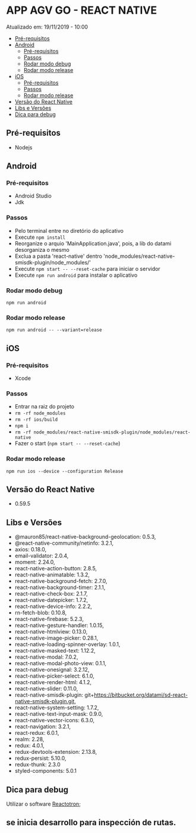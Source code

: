 # APP AGV GO - REACT NATIVE

Atualizado em: 19/11/2019 - 10:00

-   [Pré-requisitos](#pré-requisitos)
-   [Android](#android)
    -   [Pré-requisitos](#pré-requisitos)
    -   [Passos](#passos)
    -   [Rodar modo debug](#rodar-modo-debug)
    -   [Rodar modo release](#rodar-modo-release)
-   [iOS](#ios)
    -   [Pré-requisitos](#pré-requisitos)
    -   [Passos](#passos)
    -   [Rodar modo release](#rodar-modo-release)
-   [Versão do React Native](#versão-do-react-native)
-   [Libs e Versões](#libs-e-versões)
-   [Dica para debug](#dica-para-debug)

## Pré-requisitos

-   Nodejs

## Android

### Pré-requisitos

-   Android Studio
-   Jdk

### Passos

-   Pelo terminal entre no diretório do aplicativo
-   Execute `npm install`
-   Reorganize o arquio 'MainApplication.java', pois, a lib do datami desorganiza o mesmo
-   Exclua a pasta 'react-native' dentro 'node_modules/react-native-smisdk-plugin/node_modules/'
-   Execute `npm start -- --reset-cache` para iniciar o servidor
-   Execute `npm run android` para instalar o aplicativo

### Rodar modo debug

`npm run android`

### Rodar modo release

`npm run android -- --variant=release`

## iOS

### Pré-requisitos

-   Xcode

### Passos

-   Entrar na raiz do projeto
-   `rm -rf node_modules`
-   `rm -rf ios/build`
-   `npm i`
-   `rm -rf node_modules/react-native-smisdk-plugin/node_modules/react-native`
-   Fazer o start (`npm start -- --reset-cache`)

### Rodar modo release

`npm run ios --device --configuration Release`

## Versão do React Native

-   0.59.5

## Libs e Versões

-   @mauron85/react-native-background-geolocation: 0.5.3,
-   @react-native-community/netinfo: 3.2.1,
-   axios: 0.18.0,
-   email-validator: 2.0.4,
-   moment: 2.24.0,
-   react-native-action-button: 2.8.5,
-   react-native-animatable: 1.3.2,
-   react-native-background-fetch: 2.7.0,
-   react-native-background-timer: 2.1.1,
-   react-native-check-box: 2.1.7,
-   react-native-datepicker: 1.7.2,
-   react-native-device-info: 2.2.2,
-   rn-fetch-blob: 0.10.8,
-   react-native-firebase: 5.2.3,
-   react-native-gesture-handler: 1.0.15,
-   react-native-htmlview: 0.13.0,
-   react-native-image-picker: 0.28.1,
-   react-native-loading-spinner-overlay: 1.0.1,
-   react-native-masked-text: 1.12.2,
-   react-native-modal: 7.0.2,
-   react-native-modal-photo-view: 0.1.1,
-   react-native-onesignal: 3.2.12,
-   react-native-picker-select: 6.1.0,
-   react-native-render-html: 4.1.2,
-   react-native-slider: 0.11.0,
-   react-native-smisdk-plugin: git+https://bitbucket.org/datami/sd-react-native-smisdk-plugin.git,
-   react-native-system-setting: 1.7.2,
-   react-native-text-input-mask: 0.9.0,
-   react-native-vector-icons: 6.3.0,
-   react-navigation: 3.2.1,
-   react-redux: 6.0.1,
-   realm: 2.28,
-   redux: 4.0.1,
-   redux-devtools-extension: 2.13.8,
-   redux-persist: 5.10.0,
-   redux-thunk: 2.3.0
-   styled-components: 5.0.1

## Dica para debug

Utilizar o software [Reactotron](https://github.com/infinitered/reactotron);


## se inicia desarrollo para inspección de rutas.